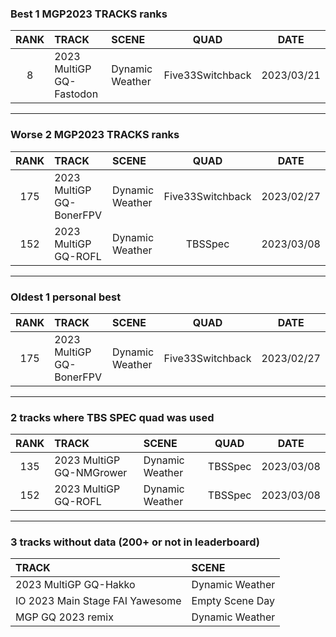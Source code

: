 ### Best 1 MGP2023 TRACKS ranks
|RANK|TRACK|SCENE|QUAD|DATE|
|:---:|:---|:---|:---:|:---:|
|8|2023 MultiGP GQ-Fastodon|Dynamic Weather|Five33Switchback|2023/03/21|
---
### Worse 2 MGP2023 TRACKS ranks
|RANK|TRACK|SCENE|QUAD|DATE|
|:---:|:---|:---|:---:|:---:|
|175|2023 MultiGP GQ-BonerFPV|Dynamic Weather|Five33Switchback|2023/02/27|
|152|2023 MultiGP GQ-ROFL|Dynamic Weather|TBSSpec|2023/03/08|
---
### Oldest 1 personal best
|RANK|TRACK|SCENE|QUAD|DATE|
|:---:|:---|:---|:---:|:---:|
|175|2023 MultiGP GQ-BonerFPV|Dynamic Weather|Five33Switchback|2023/02/27|
---
### 2 tracks where TBS SPEC quad was used
|RANK|TRACK|SCENE|QUAD|DATE|
|:---:|:---|:---|:---:|:---:|
|135|2023 MultiGP GQ-NMGrower|Dynamic Weather|TBSSpec|2023/03/08|
|152|2023 MultiGP GQ-ROFL|Dynamic Weather|TBSSpec|2023/03/08|
---
### 3 tracks without data (200+ or not in leaderboard)
|TRACK|SCENE|
|:---|:---|
|2023 MultiGP GQ-Hakko|Dynamic Weather|
|IO 2023 Main Stage FAI Yawesome|Empty Scene Day|
|MGP GQ 2023 remix|Dynamic Weather|
